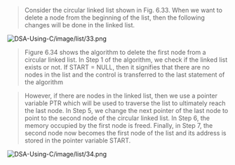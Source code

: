 
 > Consider the circular linked list shown in Fig.
6.33. When we want to delete a node from the
beginning of the list, then the following changes
will be done in the linked list. 

 ![DSA-Using-C/image/list/33.png](DSA-Using-C/image/list/33.png) 

 > Figure 6.34 shows the algorithm to delete the first node from a circular linked list. In Step 1 of
the algorithm, we check if the linked list exists or not. If START = NULL, then it signifies that there
are no nodes in the list and the control is transferred to the last statement of the algorithm 

 > However, if there are nodes in the linked list, then we use a pointer variable PTR which will be
used to traverse the list to ultimately reach the last node. In Step 5, we change the next pointer 
of the last node to point to the second node of
the circular linked list. In Step 6, the memory
occupied by the first node is freed. Finally, in
Step 7, the second node now becomes the first
node of the list and its address is stored in the
pointer variable START.
 

 ![DSA-Using-C/image/list/34.png](DSA-Using-C/image/list/34.png) 
